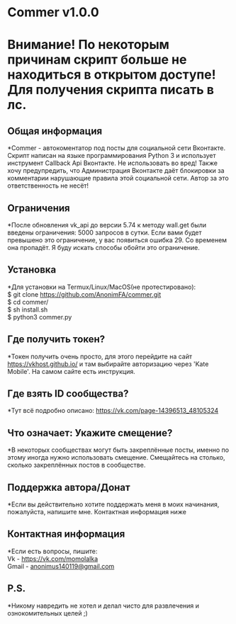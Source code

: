 Commer v1.0.0
=

Внимание! По некоторым причинам скрипт больше не находиться в открытом доступе! Для получения скрипта писать в лс.
=

Общая информация
-
*Commer - автокоментатор под посты для социальной сети Вконтакте. Скрипт написан на языке программирования Python 3 и использует инструмент Callback Api Вконтакте. Не использовать во вред! Также хочу предупредить, что Администрация Вконтакте даёт блокировки за комментарии нарушающие правила этой социальной сети. Автор за это ответственность не несёт!

Ограничения
-
*После обновления vk_api до версии 5.74 к методу wall.get были введены ограничения: 5000 запросов в сутки. Если вами будет превышено это ограничение, у вас появиться ошибка 29. Со временем она пропадёт. Я буду искать способы обойти это ограничение.

Установка
-
*Для установки на Termux/Linux/MacOS(не протестировано):  
$ git clone https://github.com/AnonimFA/commer.git  
$ cd commer/  
$ sh install.sh  
$ python3 commer.py  

Где получить токен?
-
*Токен получить очень просто, для этого перейдите на сайт https://vkhost.github.io/ и там выбирайте авторизацию через 'Kate Mobile'. На самом сайте есть инструкция.

Где взять ID сообщества?
-
*Тут всё подробно описано: https://vk.com/page-14396513_48105324

Что означает: Укажите смещение?
-
*В некоторых сообществах могут быть закреплённые посты, именно по этому иногда нужно использовать смещение. Смещайтесь на столько, сколько закреплённых постов в сообществе.

Поддержка автора/Донат
-
*Если вы действительно хотите поддержать меня в моих начинания, пожалуйста, напишите мне. Контактная информация ниже

Контактная информация
-
*Если есть вопросы, пишите:  
Vk - https://vk.com/momolalka  
Gmail - anonimus140119@gmail.com  

P.S.
-
*Никому навредить не хотел и делал чисто для развлечения и ознокомительных целей ;)
